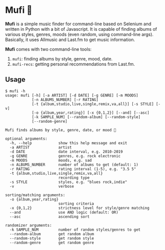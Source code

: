 # Mufi 🐜

**Mufi** is a simple music finder for command-line based on Selenium and written in Python with a bit of Javascript. It is capable of finding albums of various styles, genres, moods (even random, using command-line args). Basically, it uses Allmusic and Last.fm to get music information.

**Mufi** comes with two command-line tools:

1. `mufi`: finding albums by style, genre, mood, date.
2. `mufi-recs`: getting personal recommendations from Last.fm.

## Usage

```
$ mufi -h
usage: mufi [-h] [-a ARTIST] [-d DATE] [-g GENRE] [-m MOODS]
            [-n ALBUMS_NUMBER] [-r RATING]
            [-t {album,studio,live,single,remix,va,all}] [-s STYLE] [-v]
            [-o {album,year,rating}] [-x {0,1,2}] [--and] [--asc]
            [-k SAMPLE_NUM] [--random-album] [--random-style]
            [--random-genre]

Mufi finds albums by style, genre, date, or mood 🐜

optional arguments:
  -h, --help            show this help message and exit
  -a ARTIST             artist
  -d DATE               date interval, e.g. 2010-2019
  -g GENRE              genres, e.g. rock electronic
  -m MOODS              moods, e.g. sad
  -n ALBUMS_NUMBER      number of albums to get (default: 1)
  -r RATING             rating interval (1-5), e.g. "3.5 5"
  -t {album,studio,live,single,remix,va,all}
                        recording type
  -s STYLE              styles, e.g. "blues rock,indie"
  -v                    verbose

sorting/matching arguments:
  -o {album,year,rating}
                        sorting criteria
  -x {0,1,2}            strictness level for style/genre matching
  --and                 use AND logic (default: OR)
  --asc                 ascending sort

randomizer arguments:
  -k SAMPLE_NUM         number of random styles/genres to get
  --random-album        get random album
  --random-style        get random style
  --random-genre        get random genre
```
